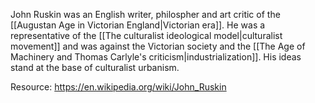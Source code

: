 ---
---

John Ruskin was an English writer, philospher and art critic of the [[Augustan Age in Victorian England|Victorian era]]. He was a representative of the [[The culturalist ideological model|culturalist movement]] and was against the Victorian society and the [[The Age of Machinery and Thomas Carlyle's criticism|industrialization]]. His ideas stand at the base of culturalist urbanism.

Resource: https://en.wikipedia.org/wiki/John_Ruskin